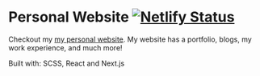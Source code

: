 # Personal Website [![Netlify Status](https://api.netlify.com/api/v1/badges/edcea19e-0394-4d2c-b27e-3a44eb9286b7/deploy-status)](https://app.netlify.com/sites/jeremiah-clothier/deploys)

Checkout my [my personal website](https://jeremiah-clothier.netlify.app/). My website has a portfolio, blogs, my work experience, and much more!

Built with: SCSS, React and Next.js